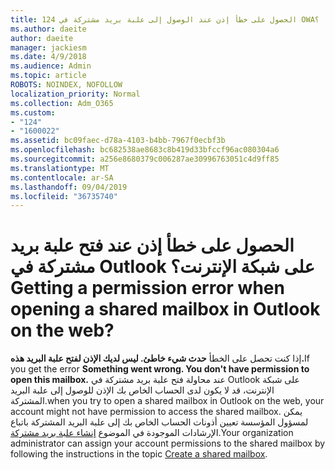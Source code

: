```yaml
---
title: 124 الحصول على خطأ إذن عند الوصول إلى علبة بريد مشتركة في OWA؟
ms.author: daeite
author: daeite
manager: jackiesm
ms.date: 4/9/2018
ms.audience: Admin
ms.topic: article
ROBOTS: NOINDEX, NOFOLLOW
localization_priority: Normal
ms.collection: Adm_O365
ms.custom:
- "124"
- "1600022"
ms.assetid: bc09faec-d78a-4103-b4bb-7967f0ecbf3b
ms.openlocfilehash: bc682538ae8683c8b419d33bfccf96ac080304a6
ms.sourcegitcommit: a256e8680379c006287ae30996763051c4d9ff85
ms.translationtype: MT
ms.contentlocale: ar-SA
ms.lasthandoff: 09/04/2019
ms.locfileid: "36735740"
---
```

# <a name="getting-a-permission-error-when-opening-a-shared-mailbox-in-outlook-on-the-web"></a><span data-ttu-id="7c8b0-102">الحصول على خطأ إذن عند فتح علبة بريد مشتركة في Outlook على شبكة الإنترنت؟</span><span class="sxs-lookup"><span data-stu-id="7c8b0-102">Getting a permission error when opening a shared mailbox in Outlook on the web?</span></span>

<span data-ttu-id="7c8b0-103">إذا كنت تحصل على الخطأ **حدث شيء خاطئ. ليس لديك الإذن لفتح علبة البريد هذه.**</span><span class="sxs-lookup"><span data-stu-id="7c8b0-103">If you get the error **Something went wrong. You don't have permission to open this mailbox.**</span></span> <span data-ttu-id="7c8b0-104">عند محاولة فتح علبة بريد مشتركة في Outlook على شبكة الإنترنت، قد لا يكون لدى الحساب الخاص بك الإذن للوصول إلى علبة البريد المشتركة.</span><span class="sxs-lookup"><span data-stu-id="7c8b0-104">when you try to open a shared mailbox in Outlook on the web, your account might not have permission to access the shared mailbox.</span></span> <span data-ttu-id="7c8b0-105">يمكن لمسؤول المؤسسة تعيين أذونات الحساب الخاص بك إلى علبة البريد المشتركة باتباع الإرشادات الموجودة في الموضوع [إنشاء علبة بريد مشتركة](https://docs.microsoft.com/office365/admin/email/create-a-shared-mailbox).</span><span class="sxs-lookup"><span data-stu-id="7c8b0-105">Your organization administrator can assign your account permissions to the shared mailbox by following the instructions in the topic [Create a shared mailbox](https://docs.microsoft.com/office365/admin/email/create-a-shared-mailbox).</span></span>
  